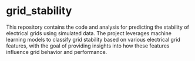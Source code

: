 # grid_stability
This repository contains the code and analysis for predicting the stability of electrical grids using simulated data. The project leverages machine learning models to classify grid stability based on various electrical grid features, with the goal of providing insights into how these features influence grid behavior and performance.

